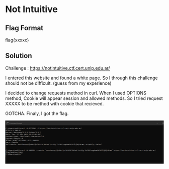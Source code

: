 # Not Intuitive
## Flag Format
flag{xxxxx}
## Solution
Challenge : https://notintuitive.ctf.cert.unlp.edu.ar/

I entered this website and found a white page.
So I through this challenge should not be difficult. (guess from my experience)

I decided to change requests method in curl.
When I used OPTIONS method, Cookie will appear session and allowed methods.
So I tried request XXXXX to be method with cookie that recieved.

GOTCHA.
Finaly, I got the flag.

![](pic/1.JPG)
